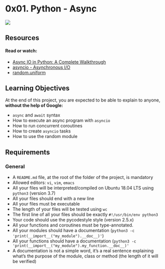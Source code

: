 # 0x01. Python - Async

![](https://devopedia.org/images/article/280/2821.1593611212.png)

## Resources
#### Read or watch:

- [Async IO in Python: A Complete Walkthrough]()
- [asyncio - Asynchronous I/O]()
- [random.uniform]()
## Learning Objectives
At the end of this project, you are expected to be able to explain to anyone, **without the help of Google:**

- ```async``` and ```await``` syntax
- How to execute an async program with ```asyncio```
- How to run concurrent coroutines
- How to create ```asyncio``` tasks
- How to use the random module

## Requirements
### General
- A ```README.md``` file, at the root of the folder of the project, is mandatory
- Allowed editors: ```vi```, ```vim```, ```emacs```
- All your files will be interpreted/compiled on Ubuntu 18.04 LTS using ```python3``` (version 3.7)
- All your files should end with a new line
- All your files must be executable
- The length of your files will be tested using ```wc```
- The first line of all your files should be exactly ```#!/usr/bin/env python3```
- Your code should use the pycodestyle style (version 2.5.x)
- All your functions and coroutines must be type-annotated.
- All your modules should have a documentation (```python3 -c 'print(__import__("my_module").__doc__)'```)
- All your functions should have a documentation (```python3 -c 'print(__import__("my_module").my_function.__doc__)'```
- A documentation is not a simple word, it’s a real sentence explaining what’s the purpose of the module, class or method (the length of it will be verified)